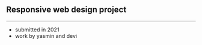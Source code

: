 ## Responsive web design project 
----

- submitted in 2021
- work by yasmin and devi

[^1]: Template URL: https://bootstrapmade.com/bootstrap-3-one-page-template-free-shuffle/
[^1]: Author: BootstrapMade.com
[^1]: License: https://bootstrapmade.com/license/

